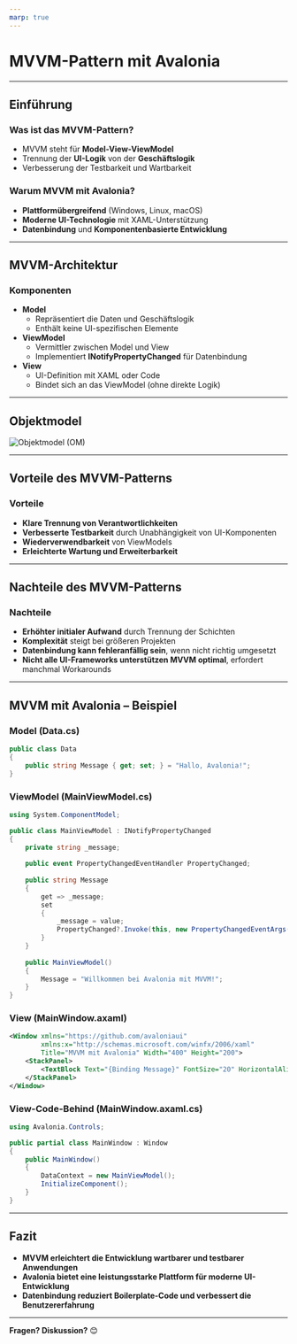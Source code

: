 ```yaml
---
marp: true
---
```


# MVVM-Pattern mit Avalonia

---

## Einführung

### Was ist das MVVM-Pattern?

- MVVM steht für **Model-View-ViewModel**
- Trennung der **UI-Logik** von der **Geschäftslogik**
- Verbesserung der Testbarkeit und Wartbarkeit


### Warum MVVM mit Avalonia?

- **Plattformübergreifend** (Windows, Linux, macOS)
- **Moderne UI-Technologie** mit XAML-Unterstützung
- **Datenbindung** und **Komponentenbasierte Entwicklung**

---

## MVVM-Architektur

### Komponenten

- **Model**
  - Repräsentiert die Daten und Geschäftslogik
  - Enthält keine UI-spezifischen Elemente
- **ViewModel**
  - Vermittler zwischen Model und View
  - Implementiert **INotifyPropertyChanged** für Datenbindung
- **View**
  - UI-Definition mit XAML oder Code
  - Bindet sich an das ViewModel (ohne direkte Logik)

---

## Objektmodel

![Objektmodel (OM)](http://www.plantuml.com/plantuml/proxy?cache=no&src=https://raw.githubusercontent.com/leoggehrer/Slides/master/MVVMPattern/diagrams/mvvm_pattern.puml)

---

## Vorteile des MVVM-Patterns

### Vorteile

- **Klare Trennung von Verantwortlichkeiten**
- **Verbesserte Testbarkeit** durch Unabhängigkeit von UI-Komponenten
- **Wiederverwendbarkeit** von ViewModels
- **Erleichterte Wartung und Erweiterbarkeit**

---

## Nachteile des MVVM-Patterns

### Nachteile

- **Erhöhter initialer Aufwand** durch Trennung der Schichten
- **Komplexität** steigt bei größeren Projekten
- **Datenbindung kann fehleranfällig sein**, wenn nicht richtig umgesetzt
- **Nicht alle UI-Frameworks unterstützen MVVM optimal**, erfordert manchmal Workarounds

---

## MVVM mit Avalonia – Beispiel

### Model (Data.cs)

```csharp
public class Data
{
    public string Message { get; set; } = "Hallo, Avalonia!";
}
```

### ViewModel (MainViewModel.cs)

```csharp
using System.ComponentModel;

public class MainViewModel : INotifyPropertyChanged
{
    private string _message;
    
    public event PropertyChangedEventHandler PropertyChanged;
    
    public string Message
    {
        get => _message;
        set
        {
            _message = value;
            PropertyChanged?.Invoke(this, new PropertyChangedEventArgs(nameof(Message)));
        }
    }
    
    public MainViewModel()
    {
        Message = "Willkommen bei Avalonia mit MVVM!";
    }
}
```

### View (MainWindow.axaml)

```xml
<Window xmlns="https://github.com/avaloniaui"
        xmlns:x="http://schemas.microsoft.com/winfx/2006/xaml"
        Title="MVVM mit Avalonia" Width="400" Height="200">
    <StackPanel>
        <TextBlock Text="{Binding Message}" FontSize="20" HorizontalAlignment="Center"/>
    </StackPanel>
</Window>
```

### View-Code-Behind (MainWindow.axaml.cs)

```csharp
using Avalonia.Controls;

public partial class MainWindow : Window
{
    public MainWindow()
    {
        DataContext = new MainViewModel();
        InitializeComponent();
    }
}
```

---

## Fazit

- **MVVM erleichtert die Entwicklung wartbarer und testbarer Anwendungen**
- **Avalonia bietet eine leistungsstarke Plattform für moderne UI-Entwicklung**
- **Datenbindung reduziert Boilerplate-Code und verbessert die Benutzererfahrung**

---

**Fragen? Diskussion?** 😊
